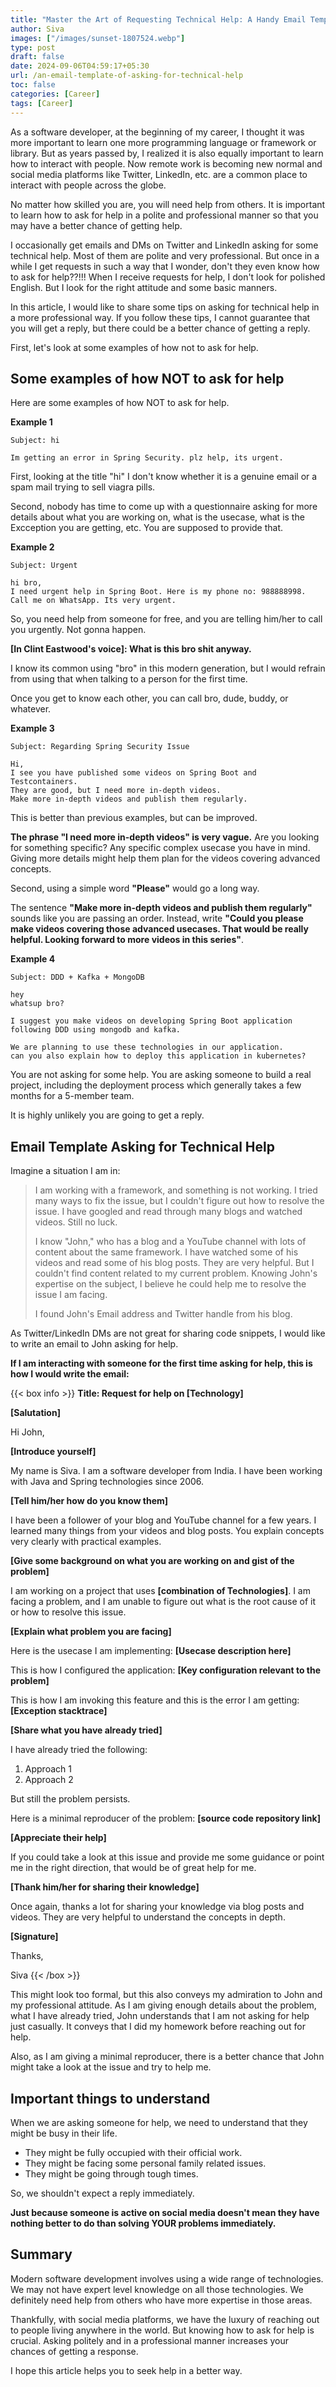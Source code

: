 ```yaml
---
title: "Master the Art of Requesting Technical Help: A Handy Email Template"
author: Siva
images: ["/images/sunset-1807524.webp"]
type: post
draft: false
date: 2024-09-06T04:59:17+05:30
url: /an-email-template-of-asking-for-technical-help
toc: false
categories: [Career]
tags: [Career]
---
```

As a software developer, at the beginning of my career, I thought it was more important to learn one more programming language or framework or library.
But as years passed by, I realized it is also equally important to learn how to interact with people.
Now remote work is becoming new normal and social media platforms like Twitter, LinkedIn, etc. 
are a common place to interact with people across the globe. 

No matter how skilled you are, you will need help from others.
It is important to learn how to ask for help in a polite and professional manner 
so that you may have a better chance of getting help.

I occasionally get emails and DMs on Twitter and LinkedIn asking for some technical help.
Most of them are polite and very professional. 
But once in a while I get requests in such a way that I wonder, don't they even know how to ask for help??!!! 
When I receive requests for help, I don't look for polished English.
But I look for the right attitude and some basic manners.

In this article, I would like to share some tips on asking for technical help in a more professional way.
If you follow these tips, I cannot guarantee that you will get a reply, but there could be a better chance of getting a reply.

First, let's look at some examples of how not to ask for help.

## Some examples of how NOT to ask for help
Here are some examples of how NOT to ask for help.

**Example 1**

```shell
Subject: hi

Im getting an error in Spring Security. plz help, its urgent.
```

First, looking at the title "hi" I don't know whether it is a genuine email or a spam mail trying to sell viagra pills.

Second, nobody has time to come up with a questionnaire asking for more details about what you are working on, what is the usecase, what is the Excception you are getting, etc.
You are supposed to provide that.

**Example 2**

```shell
Subject: Urgent

hi bro,
I need urgent help in Spring Boot. Here is my phone no: 988888998. Call me on WhatsApp. Its very urgent.
```

So, you need help from someone for free, and you are telling him/her to call you urgently. Not gonna happen.

**[In Clint Eastwood's voice]: What is this bro shit anyway.**

I know its common using "bro" in this modern generation, 
but I would refrain from using that when talking to a person for the first time. 

Once you get to know each other, you can call bro, dude, buddy, or whatever. 

**Example 3**

```shell
Subject: Regarding Spring Security Issue

Hi,
I see you have published some videos on Spring Boot and Testcontainers.
They are good, but I need more in-depth videos. 
Make more in-depth videos and publish them regularly.
```

This is better than previous examples, but can be improved.

**The phrase "I need more in-depth videos" is very vague.** Are you looking for something specific?
Any specific complex usecase you have in mind. 
Giving more details might help them plan for the videos covering advanced concepts.

Second, using a simple word **"Please"** would go a long way.

The sentence **"Make more in-depth videos and publish them regularly"** sounds like you are passing an order.
Instead, write **"Could you please make videos covering those advanced usecases. 
That would be really helpful. Looking forward to more videos in this series"**.

**Example 4**

```shell
Subject: DDD + Kafka + MongoDB

hey
whatsup bro?

I suggest you make videos on developing Spring Boot application following DDD using mongodb and kafka.

We are planning to use these technologies in our application.
can you also explain how to deploy this application in kubernetes?
```

You are not asking for some help. You are asking someone to build a real project, 
including the deployment process which generally takes a few months for a 5-member team.

It is highly unlikely you are going to get a reply.

## Email Template Asking for Technical Help

Imagine a situation I am in:

> I am working with a framework, and something is not working.
I tried many ways to fix the issue, but I couldn't figure out how to resolve the issue.
I have googled and read through many blogs and watched videos. Still no luck.
>
> I know "John," who has a blog and a YouTube channel with lots of content about the same framework.
I have watched some of his videos and read some of his blog posts.
They are very helpful. But I couldn't find content related to my current problem.
Knowing John's expertise on the subject, I believe he could help me to resolve the issue I am facing.
>
> I found John's Email address and Twitter handle from his blog.

As Twitter/LinkedIn DMs are not great for sharing code snippets,
I would like to write an email to John asking for help.

**If I am interacting with someone for the first time asking for help,
this is how I would write the email:**


{{< box info >}}
**Title: Request for help on [Technology]**

**[Salutation]**

Hi John,

**[Introduce yourself]**

My name is Siva. I am a software developer from India.
I have been working with Java and Spring technologies since 2006.

**[Tell him/her how do you know them]**

I have been a follower of your blog and YouTube channel for a few years.
I learned many things from your videos and blog posts.
You explain concepts very clearly with practical examples.

**[Give some background on what you are working on and gist of the problem]**

I am working on a project that uses **[combination of Technologies]**.
I am facing a problem, and I am unable to figure out what is the root cause of it or how to resolve this issue.

**[Explain what problem you are facing]**

Here is the usecase I am implementing: **[Usecase description here]**

This is how I configured the application: **[Key configuration relevant to the problem]**

This is how I am invoking this feature and this is the error I am getting: **[Exception stacktrace]**

**[Share what you have already tried]**

I have already tried the following:

1. Approach 1
2. Approach 2

But still the problem persists.

Here is a minimal reproducer of the problem: **[source code repository link]**

**[Appreciate their help]**

If you could take a look at this issue and provide me some guidance or
point me in the right direction, that would be of great help for me.

**[Thank him/her for sharing their knowledge]**

Once again, thanks a lot for sharing your knowledge via blog posts and videos.
They are very helpful to understand the concepts in depth.

**[Signature]**

Thanks,

Siva
{{< /box >}}

This might look too formal, but this also conveys my admiration to John and my professional attitude.
As I am giving enough details about the problem, what I have already tried, John understands that I am not asking for help just casually.
It conveys that I did my homework before reaching out for help.

Also, as I am giving a minimal reproducer,
there is a better chance that John might take a look at the issue and try to help me.

## Important things to understand
When we are asking someone for help, we need to understand that they might be busy in their life.

* They might be fully occupied with their official work.
* They might be facing some personal family related issues.
* They might be going through tough times.

So, we shouldn't expect a reply immediately.

**Just because someone is active on social media doesn't mean
they have nothing better to do than solving YOUR problems immediately.**

## Summary
Modern software development involves using a wide range of technologies.
We may not have expert level knowledge on all those technologies.
We definitely need help from others who have more expertise in those areas.

Thankfully, with social media platforms, we have the luxury of reaching out to people living anywhere in the world.
But knowing how to ask for help is crucial. 
Asking politely and in a professional manner increases your chances of getting a response.

I hope this article helps you to seek help in a better way.

